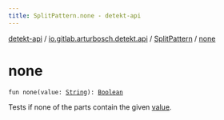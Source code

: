 ```yaml
---
title: SplitPattern.none - detekt-api
---
```


[detekt-api](../../index.html) / [io.gitlab.arturbosch.detekt.api](../index.html) / [SplitPattern](index.html) / [none](./none.html)

# none

`fun none(value: `[`String`](https://kotlinlang.org/api/latest/jvm/stdlib/kotlin/-string/index.html)`): `[`Boolean`](https://kotlinlang.org/api/latest/jvm/stdlib/kotlin/-boolean/index.html)

Tests if none of the parts contain the given [value](none.html#io.gitlab.arturbosch.detekt.api.SplitPattern$none(kotlin.String)/value).

